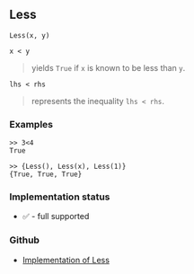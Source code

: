 ## Less

```
Less(x, y) 

x < y
```

> yields `True` if `x` is known to be less than `y`.

```
lhs < rhs
```

> represents the inequality `lhs < rhs`.
 
	
### Examples
 
```
>> 3<4
True

>> {Less(), Less(x), Less(1)}
{True, True, True}
```
 






### Implementation status

* &#x2705; - full supported

### Github

* [Implementation of Less](https://github.com/axkr/symja_android_library/blob/master/symja_android_library/matheclipse-core/src/main/java/org/matheclipse/core/builtin/BooleanFunctions.java#L2756) 
